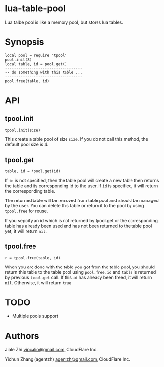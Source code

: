 lua-table-pool
==============
Lua talbe pool is like a memory pool, but stores lua tables.

Synopsis
========

    local pool = require "tpool"
    pool.init(8)
    local table, id = pool.get()
    -----------------------------------
    -- do something with this table ...
    -----------------------------------
    pool.free(table, id)

API
===

tpool.init
----------
`tpool.init(size)`

This create a table pool of size `size`. If you do not call this method, the default pool size is 4.

tpool.get
---------
`table, id = tpool.get(id)`

If `id` is not specified, then the table pool will create a new table then returns the table and its corresponding id to the user. If `id` is specified, it will return the corresponding table.

The returned table will be removed from table pool and should be managed by the user. You can delete this table or return it to the pool by using `tpool.free` for reuse.

If you sepcify an id which is not returned by tpool.get or the corresponding table has already been used and has not been returned to the table pool yet, it will return `nil`.

tpool.free
----------
`r = tpool.free(table, id)`

When you are done with the table you got from the table pool, you should return this table to the table pool using `pool.free`.
`id` and `table` is returned by previous `tpool.get` call. If this `id` has already been freed, it will return `nil`. Otherwise, it will return `true`

TODO
====
* Multiple pools support

Authors
=======
Jiale Zhi <vipcalio@gmail.com>, CloudFlare Inc.

Yichun Zhang (agentzh) <agentzh@gmail.com>, CloudFlare Inc.


